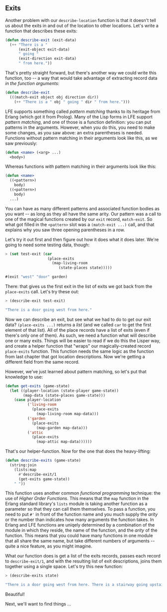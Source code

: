 ## Exits

Another problem with our ``describe-location`` function is that it doesn't tell us about the exits in and out of the location to other locations. Let's write a function that describes these exits:

```lisp
(defun describe-exit (exit-data)
  (++ "There is a "
      (exit-object exit-data)
      " going "
      (exit-direction exit-data)
      " from here."))
```

That's pretty straight forward, but there's another way we could write this function, too -- a way that would take advantage of extracting record data *in the function arguments*:

```lisp
(defun describe-exit
  (((match-exit object obj direction dir))
    (++ "There is a " obj " going " dir " from here.")))
```

LFE supports something called *pattern matching* thanks to its heritage from Erlang (which got it from Prolog). Many of the Lisp forms in LFE support *pattern matching*, and one of those is a function definition: you can put patterns in the arguments. However, when you do this, you need to make some changes, as you saw above: an extra parentheses is needed. Functions without pattern matching in their
arguments look like this, as we saw previously:

```lisp
(defun <name> (<arg> ...)
  <body>)
```

Whereas functions *with* pattern matching in their arguments look like this:

```lisp
(defun <name>
  ((<pattern>)
    body)
  ((<pattern>)
    body)
  ...)
```

You can have as many different patterns and associated function bodies as you want -- as long as they all have the same arity. Our pattern was a call to one of the magical functions created by our ``exit`` record, ``match-exit``. So what got filled in the ``<pattern>`` slot was a ``(match-exit ...)`` call, and that explains why you saw three opening parentheses in a row.

Let's try it out first and then figure out how it does what it does later. We're going to need some testing data, though:

```lisp
> (set test-exit (car
                   (place-exits
                     (map-living-room
                        (state-places state)))))
```
```lisp
#(exit "west" "door" garden)
```

There: that gives us the first exit in the list of exits we got back from the
``place-exits`` call. Let's try these out:

```lisp
> (describe-exit test-exit)
```
```lisp
"There is a door going west from here."
```

Now we can describe an exit, but see what we had to do to get our exit data? ``(place-exits ...)`` returns a *list* (and we called ``car`` to get the first element of that list). All of the place records have a list of exits (even if there's only one of them). As such, we need a function what will describe one or many exits. Things will be easier to read if we do this the
Lisper way, and create a helper function that "wraps" our magically-created
record ``place-exits`` function. This function needs the same logic as the function from last chapter that got location descriptions. Now we're getting a different field from the same record.

However, we've just learned about pattern matching, so let's put that knowledge to use:

```lisp
(defun get-exits (game-state)
  (let ((player-location (state-player game-state))
        (map-data (state-places game-state)))
    (case player-location
          ('living-room
            (place-exits
              (map-living-room map-data)))
          ('garden
            (place-exits
              (map-garden map-data)))
          ('attic
            (place-exits
              (map-attic map-data))))))
```

That's our helper-function. Now for the one that does the heavy-lifting:

```lisp
(defun describe-exits (game-state)
  (string:join
    (lists:map
      #'describe-exit/1
      (get-exits game-state))
    " "))
```

This function uses another common *functional programming* technique: the use of *Higher Order Functions*. This means that the ``map`` function in the Erlang standard library's ``lists`` module is taking another function as a parameter so that they can call them themselves. To pass a function, you need to put ``#'`` in front of the function name and you much supply the *arity* or the number than indicates how many arguments the function takes. In Erlang and LFE functions are uniqely determined by a combination of the module in which they reside, the name of the function, and the *arity* of the function. This means that you could have many functions in one module that all share the same name, but take different numbers of arguments -- quite a nice feature, as you might imagine.

 What our function does is get a list of the exits records, passes each record to ``describe-exit/1``, and with the resulting list of exit descriptions, joins them together using a single space. Let's try this new function:

```lisp
> (describe-exits state)
```
```lisp
"There is a door going west from here. There is a stairway going upstairs from here."
```

Beautiful!

Next, we'll want to find things ...

